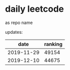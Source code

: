 # daily leetcode

as repo name

updates:

date | ranking
-----|------
2019-11-29|49154
2019-12-10|44675

